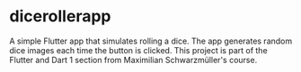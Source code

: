 # dicerollerapp
A simple Flutter app that simulates rolling a dice. The app generates random dice images each time the button is clicked. This project is part of the Flutter and Dart 1 section from Maximilian Schwarzmüller's course.
